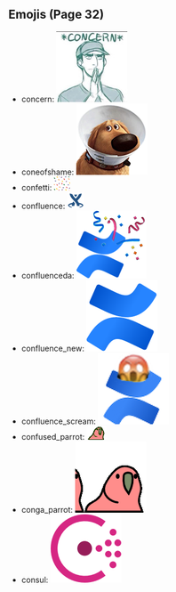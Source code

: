 
## Emojis (Page 32)

* concern: ![concern](output/concern.jpg)
* coneofshame: ![coneofshame](output/coneofshame.png)
* confetti: ![confetti](output/confetti.gif)
* confluence: ![confluence](output/confluence.png)
* confluenceda: ![confluenceda](output/confluenceda.png)
* confluence_new: ![confluence_new](output/confluence_new.png)
* confluence_scream: ![confluence_scream](output/confluence_scream.png)
* confused_parrot: ![confused_parrot](output/confused_parrot.gif)
* conga_parrot: ![conga_parrot](output/conga_parrot.gif)
* consul: ![consul](output/consul.png)
